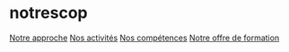 # notrescop
[Notre approche](approche.md) [Nos activités](activites.md) [Nos compétences](Competences.md) [Notre offre de formation](formation-accompagnement.md)

